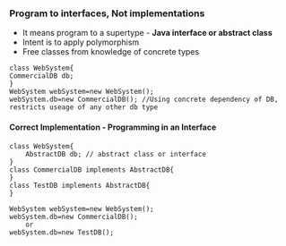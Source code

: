 ### Program to interfaces, Not implementations
* It means program to a supertype - **Java interface or abstract class**
* Intent is to apply polymorphism
* Free classes from knowledge of concrete types

````
class WebSystem{
CommercialDB db;
}
WebSystem webSystem=new WebSystem();
webSystem.db=new CommercialDB(); //Using concrete dependency of DB, restricts useage of any other db type
````

#### Correct Implementation - Programming in an Interface
````
class WebSystem{
    AbstractDB db; // abstract class or interface
}
class CommercialDB implements AbstractDB{
}
class TestDB implements AbstractDB{
}

WebSystem webSystem=new WebSystem();
webSystem.db=new CommercialDB();
    or
webSystem.db=new TestDB();

````

